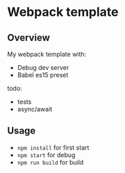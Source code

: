 # Webpack template

## Overview

My webpack template with:
- Debug dev server
- Babel es15 preset

todo:
- tests
- async/await

## Usage

- `npm install` for first start
- `npm start` for debug
- `npm run build` for build
